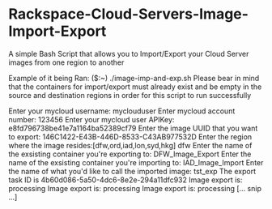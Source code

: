 # Rackspace-Cloud-Servers-Image-Import-Export
A simple Bash Script that allows you to Import/Export your Cloud Server images from one region to another

Example of it being Ran:
($:~) ./image-imp-and-exp.sh
Please bear in mind that the containers for import/export must already exist and be empty in the source and destination regions in order for this script to run successfully

Enter your mycloud username:
myclouduser
Enter mycloud account number:
123456
Enter your mycloud user APIKey:
e8fd796738be41e7a1164ba52389cf79
Enter the image UUID that you want to export:
146C1422-E43B-446D-8533-C43AB977532D
Enter the region where the image resides:[dfw,ord,iad,lon,syd,hkg]
dfw
Enter the name of the exsisting container you're exporting to:
DFW_Image_Export
Enter the name of the exsisting container you're importing to:
IAD_Image_Import
Enter the name of what you'd like to call the imported image:
tst_exp
The export task ID is 4b60d086-5a50-4dc6-8e2e-294a11dfc932
Image export is: processing
Image export is: processing
Image export is: processing
[... snip ...]

